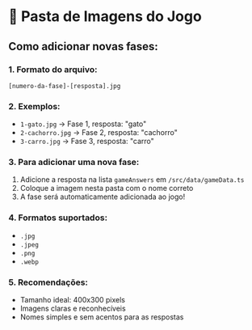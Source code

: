 # 📁 Pasta de Imagens do Jogo

## Como adicionar novas fases:

### 1. **Formato do arquivo:**

```
[numero-da-fase]-[resposta].jpg
```

### 2. **Exemplos:**

- `1-gato.jpg` → Fase 1, resposta: "gato"
- `2-cachorro.jpg` → Fase 2, resposta: "cachorro"
- `3-carro.jpg` → Fase 3, resposta: "carro"

### 3. **Para adicionar uma nova fase:**

1. Adicione a resposta na lista `gameAnswers` em `/src/data/gameData.ts`
2. Coloque a imagem nesta pasta com o nome correto
3. A fase será automaticamente adicionada ao jogo!

### 4. **Formatos suportados:**

- `.jpg`
- `.jpeg`
- `.png`
- `.webp`

### 5. **Recomendações:**

- Tamanho ideal: 400x300 pixels
- Imagens claras e reconhecíveis
- Nomes simples e sem acentos para as respostas
